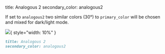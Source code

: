 title: Analogous 2
secondary_color: analogous2

If set to `analogous2` two similar colors (30°) to `primary_color` will be chosen and mixed for dark/light mode.

![](../../../../img/sc_analogous.svg){ style="width: 10%" }

```markdown
title: Analogous 2
secondary_color: analogous2
```
